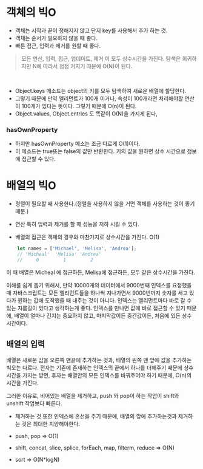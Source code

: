 # 객체의 빅O
- 객체는 시작과 끝이 정해지지 않고 단지 key를 사용해서 추가 하는 것.
- 객체는 순서가 필요하지 않을 때 좋다.
- 빠른 접근, 입력과 제거를 원할 때 좋다.

>모든 연산, 입력, 접근, 업데이트, 제거 이 모두 상수시간을 가진다. 탐색은 희귀하지만 N에 따라서 점점 커지기 때문에 O(N)이 된다. 
<br>  

- Object.keys 메소드는 object의 키를 모두 탐색하여 새로운 배열에 할당한다. 
- 그렇기 때문에 만약 엘리먼트가 100개 이거나, 속성이 100개라면 처리해야할 연산이 100개가 있다는 뜻이다. 그렇기 때문에 O(n)이 된다.
- Object.values, Object.entries 도 똑같이 O(N)을 가지게 된다, 

### hasOwnProperty
- 하지만 hasOwnProperty 메소는 조금 다르게 O(1)이다. 
-  이 메소드는 true또는 false의 값만 반환한다. 키의 값을 원하면 상수 시간으로 정보에 접근할 수 있다. 


# 배열의 빅O
- 정렬이 필요할 때 사용한다.(정렬을 사용하지 않을 거면 객체를 사용하는 것이 좋기 때문.)
- 연산 특히 입력과 제거를 할 때 성능을 저하 시킬 수 있다.


- 배열의 접근은 객체의 경우와 마찬가지로 상수시간을 가진다. O(1)
``` javascript 
    let names = ['Michael', 'Melisa', 'Andrea'];
    // 'Micheal'  'Melisa' 'Andrea'
    //     0         1         2
```
이 때 배열은 Micheal 에 접근하든, Melisa에 접근하든, 모두 같은 상수시간을 가진다. 

이해를 쉽게 돕기 위해서, 만약 10000게의 데이터에서 9000번째 인덱스를 요청했을 때 자바스크립트는 모든 엘리먼트들을 하나씩 지나가면서 9000번까지 숫자를 세고 있다가 원하는 값에 도착했을 때 내주는 것이 아니다. 인덱스는 엘리먼트마다 바로 갈 수 있는 지름길이 있다고 생각하는게 좋다. 인덱스를 만나면 값에 바로 접근할 수 있기 때문에, 
배열이 얼마나 긴지는 중요하지 않고, 마지막값이든 중간값이든, 처음에 있든 상수 시간이다. 


## 배열의 입력 
배열은 새로운 값을 오른쪽 맨끝에 추가하는 것과, 배열의 왼쪽 맨 앞에 값을 추가하는 빅오는 다르다. 
전자는 기존에 존재하는 인덱스의 끝에서 하나를 더해주기 때문에 상수시간을 가지는 방면, 후자는 배열안의 모든 인덱스를 바꿔주어야 하기 때문에, O(n)의 시간을 가진다. 

<p>그러한 이유로, 비어있는 배열을 제거하고, push 와 pop이 하는 작업이 shift와 unshift 작업보다 빠른다.</p>

- 제거하는 것 또한 인덱스에 혼선을 주기 때문에, 배열의 앞에 추가하는것과 제거하는 것은 최대한 지양해야한다. 

- push, pop => O(1) 
- shift, concat, slice, splice, forEach, map, filterm, reduce   => O(N) 
- sort    => O(N*logN)






















